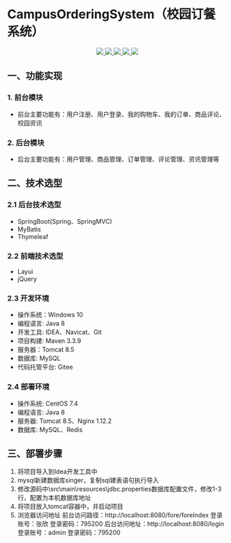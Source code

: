 # CampusOrderingSystem（校园订餐系统）



<p align="center">
    <a href="https://github.com/isingerw/CampusOrderingSystem/issues">
        <img src="https://img.shields.io/github/issues/isingerw/CampusOrderingSystem?style=for-the-badge">
    </a>
    <a href="https://github.com/isingerw/CampusOrderingSystem/blob/master/LICENSE">
        <img src="https://img.shields.io/github/license/isingerw/CampusOrderingSystem?style=for-the-badge">
    </a>
    <a href="https://github.com/isingerw/CampusOrderingSystem/stargazers">
        <img src="https://img.shields.io/github/forks/isingerw/CampusOrderingSystem?style=for-the-badge">
    </a>
        <a href="https://github.com/isingerw/CampusOrderingSystem/network/members">
        <img src="https://img.shields.io/github/stars/isingerw/CampusOrderingSystem?style=for-the-badge">
    </a>
        <a href="https://singerw.com/">
        <img src="https://badgen.net/badge/icon/rss?icon=rss&label">
    </a>
</p>




## 一、功能实现

### 1. 前台模块

-  前台主要功能有：用户注册、用户登录、我的购物车、我的订单、商品评论、校园资讯

### 2. 后台模块

-  后台主要功能有：用户管理、商品管理、订单管理、评论管理、资讯管理等

## 二、技术选型

### 2.1 后台技术选型

- SpringBoot(Spring、SpringMVC)
- MyBatis
- Thymeleaf

### 2.2 前端技术选型

- Layui
- jQuery

### 2.3 开发环境

- 操作系统：Windows 10
- 编程语言: Java 8
- 开发工具: IDEA、Navicat、Git
- 项目构建: Maven 3.3.9
- 服务器：Tomcat 8.5
- 数据库: MySQL
- 代码托管平台: Gitee

### 2.4 部署环境

- 操作系统: CentOS 7.4
- 编程语言: Java 8
- 服务器: Tomcat 8.5、Nginx 1.12.2
- 数据库: MySQL、Redis

## 三、部署步骤

1. 将项目导入到Idea开发工具中
2. mysql新建数据库singer，复制sql建表语句执行导入
3. 修改源码中\src\main\resources\jdbc.properties数据库配置文件，修改1-3行，配置为本机数据库地址
4. 将项目放入tomcat容器中，并启动项目
5. 浏览器访问地址
   前台访问路径：http://localhost:8080/fore/foreIndex
   登录账号：张欣 登录密码：795200
   后台访问地址：http://localhost:8080/login
   登录账号：admin  登录密码：795200
